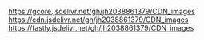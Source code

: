 https://gcore.jsdelivr.net/gh/jh2038861379/CDN_images
https://cdn.jsdelivr.net/gh/jh2038861379/CDN_images
https://fastly.jsdelivr.net/gh/jh2038861379/CDN_images
